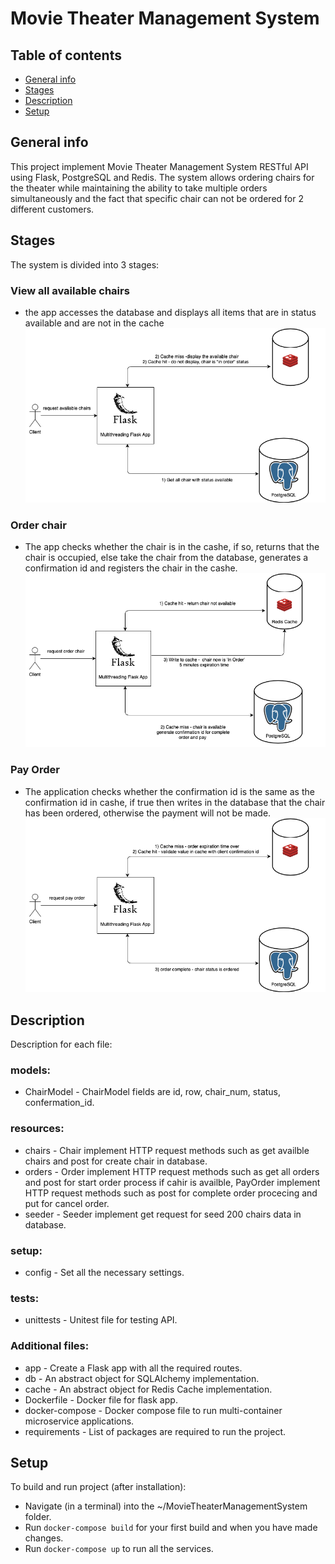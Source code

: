 # Movie Theater Management System
## Table of contents
* [General info](#general-info)
* [Stages](#stages)
* [Description](#description)
* [Setup](#setup)

## General info
This project implement Movie Theater Management System RESTful API using Flask, PostgreSQL and Redis. The system allows ordering chairs for the theater while maintaining the ability to take multiple orders simultaneously and the fact that specific chair can not be ordered for 2 different customers.

## Stages
The system is divided into 3 stages:

### View all available chairs
  * the app accesses the database and displays all items that are in status available and are not in the cache
  ![alt text](images/get_available_chairs_diagram.png)

### Order chair
  * The app checks whether the chair is in the cashe, if so, returns that the chair is occupied, else take the chair from the database, generates a confirmation id and registers the chair in the cashe.
  ![alt text](images/order_chair_diagram.png)

### Pay Order
  * The application checks whether the confirmation id is the same as the confirmation id in cashe, if true then writes in the database that the chair has been ordered, otherwise the payment will not be made.
  ![alt text](images/pay_order_diagram.png)

## Description
Description for each file:

### models:
  * ChairModel -  ChairModel fields are id, row, chair_num, status, confermation_id.

### resources:
   * chairs -  Chair implement HTTP request methods such as get availble chairs and post for create chair in database. 
   * orders -  Order implement HTTP request methods such as get all orders and post for start order process if cahir is availble, PayOrder implement HTTP request methods such as post for complete order procecing and put for cancel order.
   * seeder - Seeder implement get request for seed 200 chairs data in database.

### setup:
   * config - Set all the necessary settings.

### tests:
   * unittests - Unitest file for testing API.

### Additional files:
   * app - Create a Flask app with all the required routes.
   * db - An abstract object for SQLAlchemy implementation.
   * cache - An abstract object for Redis Cache implementation.
   * Dockerfile - Docker file for flask app.
   * docker-compose -  Docker compose file to run multi-container microservice applications.
   * requirements -  List of packages are required to run the project.

## Setup
To build and run project (after installation):

* Navigate (in a terminal) into the ~/MovieTheaterManagementSystem folder.
* Run ```docker-compose build``` for your first build and when you have made changes.
* Run ```docker-compose up``` to run all the services.
